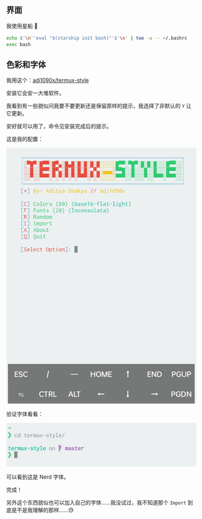 
## 界面

我使用星船 🚀

~~~ sh
echo $'\n''eval "$(starship init bash)"'$'\n' | tee -a -- ~/.bashrc
exec bash
~~~

## 色彩和字体

我用这个：[adi1090x/termux-style](https://github.com/adi1090x/termux-style)

安装它会安一大堆软件。

我看到有一些貌似问我要不要更新还是保留原样的提示，我选择了非默认的 `Y` 让它更新。

安好就可以用了，命令见安装完成后的提示。

这是我的配置：

![view-style](./Screenshot_2022-04-29-12-08-08-39_84d3000e3f4017145260f7618db1d683.jpg)

验证字体看看：

![font-see](./Screenshot_2022-04-29-12-21-54-87_84d3000e3f4017145260f7618db1d683.jpg)

可以看到这是 Nerd 字体。

完成！

另外这个东西貌似也可以加入自己的字体……我没试过，我不知道那个 `Import` 到底是不是我理解的那样……😓
